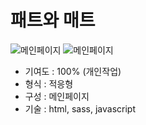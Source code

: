 # 패트와 매트

![메인페이지](https://kimmido.github.io/images/pat_mat_main.png)
![메인페이지](https://kimmido.github.io/images/pat_mat_sub(1).png)

- 기여도 : 100% (개인작업)
- 형식 : 적응형
- 구성 : 메인페이지
- 기술 : html, sass, javascript
